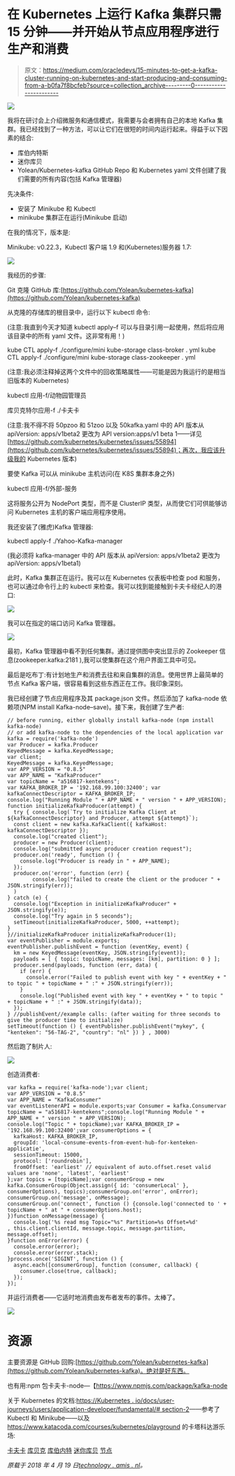 # 在 Kubernetes 上运行 Kafka 集群只需 15 分钟——并开始从节点应用程序进行生产和消费

> 原文：<https://medium.com/oracledevs/15-minutes-to-get-a-kafka-cluster-running-on-kubernetes-and-start-producing-and-consuming-from-a-b0fa7f8bcfeb?source=collection_archive---------0----------------------->

![](img/090ba98ae93cb39e5a1e13593f2cf262.png)

我将在研讨会上介绍微服务和通信模式，我需要与会者拥有自己的本地 Kafka 集群。我已经找到了一种方法，可以让它们在很短的时间内运行起来。得益于以下因素的结合:

*   库伯内特斯
*   迷你库贝
*   Yolean/Kubernetes-kafka GitHub Repo 和 Kubernetes yaml 文件创建了我们需要的所有内容(包括 Kafka 管理器)

先决条件:

*   安装了 Minikube 和 Kubectl
*   minikube 集群正在运行(Minikube 启动)

在我的情况下，版本是:

Minikube: v0.22.3，Kubectl 客户端 1.9 和(Kubernetes)服务器 1.7:

![](img/39b18c7b51044bead91c5159413a1dcb.png)

我经历的步骤:

Git 克隆 GitHub 库:[https://github.com/Yolean/kubernetes-kafka](https://github.com/Yolean/kubernetes-kafka)

从克隆的存储库的根目录中，运行以下 kubectl 命令:

(注意:我直到今天才知道 kubectl apply–f 可以与目录引用一起使用，然后将应用该目录中的所有 yaml 文件。这非常有用！)

kube CTL apply-f ./configure/mini kube-storage class-broker . yml
kube CTL apply-f ./configure/mini kube-storage class-zookeeper . yml

(注意:我必须注释掉这两个文件中的回收策略属性——可能是因为我运行的是相当旧版本的 Kubernetes)

kubectl 应用-f/动物园管理员

库贝克特尔应用-f ./卡夫卡

(注意:我不得不将 50pzoo 和 51zoo 以及 50kafka.yaml 中的 API 版本从 apiVersion: apps/v1beta2 更改为 API version:apps/v1 beta 1——详见[https://github.com/kubernetes/kubernetes/issues/55894](https://github.com/kubernetes/kubernetes/issues/55894)；再次，我应该升级我的 Kubernetes 版本)

要使 Kafka 可以从 minikube 主机访问(在 K8S 集群本身之外)

kubectl 应用-f/外部-服务

这将服务公开为 NodePort 类型，而不是 ClusterIP 类型，从而使它们可供能够访问 Kubernetes 主机的客户端应用程序使用。

我还安装了(雅虎)Kafka 管理器:

kubectl apply-f ./Yahoo-Kafka-manager

(我必须将 kafka-manager 中的 API 版本从 apiVersion: apps/v1beta2 更改为 apiVersion: apps/v1beta1)

此时，Kafka 集群正在运行。我可以在 Kubernetes 仪表板中检查 pod 和服务，也可以通过命令行上的 kubectl 来检查。我可以找到能接触到卡夫卡经纪人的港口:

![](img/947a27b7c28d64e5ff75bc5a64f60ee5.png)

我可以在指定的端口访问 Kafka 管理器。

![](img/c5afc6249dd5c7f8bd835b1129781d9c.png)

最初，Kafka 管理器中看不到任何集群。通过提供图中突出显示的 Zookeeper 信息(zookeeper.kafka:2181 ),我可以使集群在这个用户界面工具中可见。

最后是吃布丁:有计划地生产和消费去往和来自集群的消息。使用世界上最简单的节点 Kafka 客户端，很容易看到这些东西正在工作。我印象深刻。

我已经创建了节点应用程序及其 package.json 文件。然后添加了 kafka-node 依赖项(NPM install Kafka-node–save)。接下来，我创建了生产者:

```
// before running, either globally install kafka-node (npm install kafka-node) 
// or add kafka-node to the dependencies of the local application var kafka = require('kafka-node') 
var Producer = kafka.Producer 
KeyedMessage = kafka.KeyedMessage; 
var client; 
KeyedMessage = kafka.KeyedMessage; 
var APP_VERSION = "0.8.5" 
var APP_NAME = "KafkaProducer" 
var topicName = "a516817-kentekens"; 
var KAFKA_BROKER_IP = '192.168.99.100:32400'; var kafkaConnectDescriptor = KAFKA_BROKER_IP; 
console.log("Running Module " + APP_NAME + " version " + APP_VERSION); function initializeKafkaProducer(attempt) { 
  try { console.log(`Try to initialize Kafka Client at ${kafkaConnectDescriptor} and Producer, attempt ${attempt}`); 
  const client = new kafka.KafkaClient({ kafkaHost: kafkaConnectDescriptor }); 
  console.log("created client"); 
  producer = new Producer(client); 
  console.log("submitted async producer creation request");
  producer.on('ready', function () { 
    console.log("Producer is ready in " + APP_NAME); 
  }); 
  producer.on('error', function (err) { 
        console.log("failed to create the client or the producer " + JSON.stringify(err)); 
  ) 
} catch (e) { 
  console.log("Exception in initializeKafkaProducer" + JSON.stringify(e)); 
  console.log("Try again in 5 seconds");
  setTimeout(initializeKafkaProducer, 5000, ++attempt); 
} 
}//initializeKafkaProducer initializeKafkaProducer(1); 
var eventPublisher = module.exports; 
eventPublisher.publishEvent = function (eventKey, event) { 
  km = new KeyedMessage(eventKey, JSON.stringify(event)); 
  payloads = [ { topic: topicName, messages: [km], partition: 0 } ];
  producer.send(payloads, function (err, data) { 
    if (err) { 
      console.error("Failed to publish event with key " + eventKey + " to topic " + topicName + " :" + JSON.stringify(err)); 
    } 
    console.log("Published event with key " + eventKey + " to topic " + topicName + " :" + JSON.stringify(data)); 
  }); 
} //publishEvent//example calls: (after waiting for three seconds to give the producer time to initialize) 
setTimeout(function () { eventPublisher.publishEvent("mykey", { "kenteken": "56-TAG-2", "country": "nl" }) } , 3000)
```

然后跑了制片人:

![](img/4e21985378bb29ece226d661aa5945d6.png)

创造消费者:

```
var kafka = require('kafka-node');var client;
var APP_VERSION = "0.8.5"
var APP_NAME = "KafkaConsumer"
var eventListenerAPI = module.exports;var Consumer = kafka.Consumervar topicName = "a516817-kentekens";console.log("Running Module " + APP_NAME + " version " + APP_VERSION);
console.log("Topic " + topicName);var KAFKA_BROKER_IP = '192.168.99.100:32400';var consumerOptions = {
  kafkaHost: KAFKA_BROKER_IP,
  groupId: 'local-consume-events-from-event-hub-for-kenteken-applicatie',
  sessionTimeout: 15000,
  protocol: ['roundrobin'],
  fromOffset: 'earliest' // equivalent of auto.offset.reset valid values are 'none', 'latest', 'earliest'
};var topics = [topicName];var consumerGroup = new kafka.ConsumerGroup(Object.assign({ id: 'consumerLocal' }, consumerOptions), topics);consumerGroup.on('error', onError);
consumerGroup.on('message', onMessage);
consumerGroup.on('connect', function () {console.log('connected to ' + topicName + " at " + consumerOptions.host);
})function onMessage(message) {
  console.log('%s read msg Topic="%s" Partition=%s Offset=%d'
, this.client.clientId, message.topic, message.partition, message.offset);
}function onError(error) {
  console.error(error);
  console.error(error.stack);
}process.once('SIGINT', function () {
  async.each([consumerGroup], function (consumer, callback) {
    consumer.close(true, callback);
  });
});
```

并运行消费者——它适时地消费由发布者发布的事件。太棒了。

![](img/9f16ef67db063df6da5444e926bd178c.png)

# 资源

主要资源是 GitHub 回购:[https://github.com/Yolean/kubernetes-kafka](https://github.com/Yolean/kubernetes-kafka)。绝对是好东西。

也有用:npm 包卡夫卡-node—【https://www.npmjs.com/package/kafka-node 

关于 Kubernetes 的文档:[https://Kubernetes . io/docs/user-journeys/users/application-developer/fundamental/# section-2](https://kubernetes.io/docs/user-journeys/users/application-developer/foundational/#section-2)——参考了 Kubectl 和 Minikube——以及 https://www.katacoda.com/courses/kubernetes/playground 的卡塔科达游乐场:

[卡夫卡](https://technology.amis.nl/tag/kafka/) [库贝克](https://technology.amis.nl/tag/kubectl/) [库伯内特](https://technology.amis.nl/tag/kubernetes/) [迷你库贝](https://technology.amis.nl/tag/minikube/) [节点](https://technology.amis.nl/tag/node/)

*原载于 2018 年 4 月 19 日*[*technology . amis . nl*](https://technology.amis.nl/2018/04/19/15-minutes-to-get-a-kafka-cluster-running-on-kubernetes-and-start-producing-and-consuming-from-a-node-application/)*。*